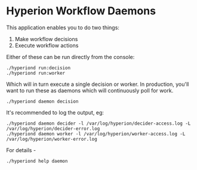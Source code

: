 Hyperion Workflow Daemons
=========================

This application enables you to do two things:

1. Make workflow decisions
2. Execute workflow actions

Either of these can be run directly from the console:

    ./hyperiond run:decision
    ./hyperiond run:worker

Which will in turn execute a single decision or worker. In production, you'll want to run these as daemons which will
continuously poll for work.

    ./hyperiond daemon decision

It's recommended to log the output, eg:

    ./hyperiond daemon decider -l /var/log/hyperion/decider-access.log -L /var/log/hyperion/decider-error.log
    ./hyperiond daemon worker -l /var/log/hyperion/worker-access.log -L /var/log/hyperion/worker-error.log

For details -

    ./hyperiond help daemon

